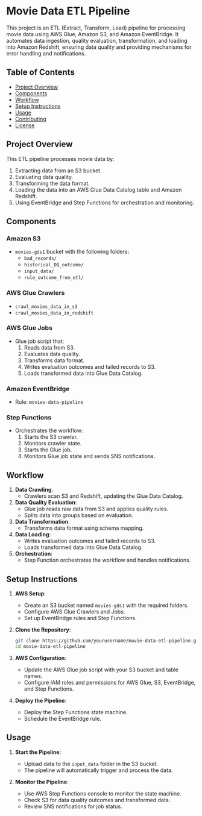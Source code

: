 # Movie Data ETL Pipeline

This project is an ETL (Extract, Transform, Load) pipeline for processing movie data using AWS Glue, Amazon S3, and Amazon EventBridge. It automates data ingestion, quality evaluation, transformation, and loading into Amazon Redshift, ensuring data quality and providing mechanisms for error handling and notifications.

## Table of Contents
- [Project Overview](#project-overview)
- [Components](#components)
- [Workflow](#workflow)
- [Setup Instructions](#setup-instructions)
- [Usage](#usage)
- [Contributing](#contributing)
- [License](#license)

## Project Overview
This ETL pipeline processes movie data by:
1. Extracting data from an S3 bucket.
2. Evaluating data quality.
3. Transforming the data format.
4. Loading the data into an AWS Glue Data Catalog table and Amazon Redshift.
5. Using EventBridge and Step Functions for orchestration and monitoring.

## Components
### Amazon S3
- `movies-gds1` bucket with the following folders:
  - `bad_records/`
  - `historical_DQ_outcome/`
  - `input_data/`
  - `rule_outcome_from_etl/`

### AWS Glue Crawlers
- `crawl_movies_data_in_s3`
- `crawl_movies_data_in_redshift`

### AWS Glue Jobs
- Glue job script that:
  1. Reads data from S3.
  2. Evaluates data quality.
  3. Transforms data format.
  4. Writes evaluation outcomes and failed records to S3.
  5. Loads transformed data into Glue Data Catalog.

### Amazon EventBridge
- Rule: `movies-data-pipeline`

### Step Functions
- Orchestrates the workflow:
  1. Starts the S3 crawler.
  2. Monitors crawler state.
  3. Starts the Glue job.
  4. Monitors Glue job state and sends SNS notifications.

## Workflow
1. **Data Crawling**:
   - Crawlers scan S3 and Redshift, updating the Glue Data Catalog.
2. **Data Quality Evaluation**:
   - Glue job reads raw data from S3 and applies quality rules.
   - Splits data into groups based on evaluation.
3. **Data Transformation**:
   - Transforms data format using schema mapping.
4. **Data Loading**:
   - Writes evaluation outcomes and failed records to S3.
   - Loads transformed data into Glue Data Catalog.
5. **Orchestration**:
   - Step Function orchestrates the workflow and handles notifications.

## Setup Instructions
1. **AWS Setup**:
   - Create an S3 bucket named `movies-gds1` with the required folders.
   - Configure AWS Glue Crawlers and Jobs.
   - Set up EventBridge rules and Step Functions.

2. **Clone the Repository**:
   ```bash
   git clone https://github.com/yourusername/movie-data-etl-pipeline.git
   cd movie-data-etl-pipeline
   ```

3. **AWS Configuration**:
   - Update the AWS Glue job script with your S3 bucket and table names.
   - Configure IAM roles and permissions for AWS Glue, S3, EventBridge, and Step Functions.

4. **Deploy the Pipeline**:
   - Deploy the Step Functions state machine.
   - Schedule the EventBridge rule.

## Usage
1. **Start the Pipeline**:
   - Upload data to the `input_data` folder in the S3 bucket.
   - The pipeline will automatically trigger and process the data.

2. **Monitor the Pipeline**:
   - Use AWS Step Functions console to monitor the state machine.
   - Check S3 for data quality outcomes and transformed data.
   - Review SNS notifications for job status.
